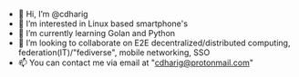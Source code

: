 - 👋 Hi, I’m @cdharig
- 👀 I’m interested in Linux based smartphone's
- 🌱 I’m currently learning Golan and Python
- 💞️ I’m looking to collaborate on E2E decentralized/distributed computing, federation(IT)/"fediverse", mobile networking, SSO
- 📫 You can contact me via email at "cdharig@protonmail.com"

<!---
cdharig/cdharig is a ✨ special ✨ repository because its `README.md` (this file) appears on your GitHub profile.
You can click the Preview link to take a look at your changes.
--->
